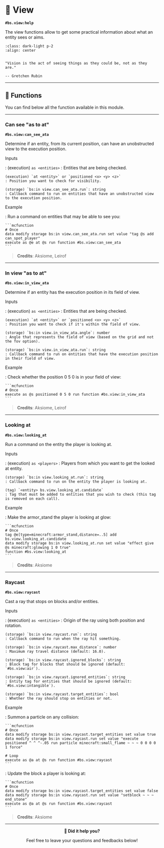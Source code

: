 # 👀 View

**`#bs.view:help`**

The view functions allow to get some practical information about what an entity sees or aims.

```{image} img/eye.png
:class: dark-light p-2
:align: center
```

```{epigraph}

"Vision is the act of seeing things as they could be, not as they are."

-- Gretchen Rubin
```

---

## 🔧 Functions

You can find below all the function available in this module.

---

### Can see "as to at"

**`#bs.view:can_see_ata`**

Determine if an entity, from its current position, can have an unobstructed view to the execution position.

Inputs

:   (execution) `as <entities>`
    : Entities that are being checked.

    (execution) `at <entity>` or `positioned <x> <y> <z>`
    : Position you want to check for visibility.

    (storage) `bs:in view.can_see_ata.run`: string
    : Callback command to run on entities that have an unobstructed view to the execution position.

Example

:   Run a command on entities that may be able to see you:

    ```mcfunction
    # Once
    data modify storage bs:in view.can_see_ata.run set value "tag @s add can_spot_player"
    execute as @e at @s run function #bs.view:can_see_ata
    ```

> **Credits**: Aksiome, Leirof

---

### In view "as to at"

**`#bs.view:in_view_ata`**

Determine if an entity has the execution position in its field of view.

Inputs

:   (execution) `as <entities>`
    : Entities that are being checked.

    (execution) `at <entity>` or `positioned <x> <y> <z>`
    : Position you want to check if it's within the field of view.

    (storage) `bs:in view.in_view_ata.angle`: number
    : Angle that represents the field of view (based on the grid and not the fov option).

    (storage) `bs:in view.in_view_ata.run`: string
    : Callback command to run on entities that have the execution position in their field of view.

Example

:   Check whether the position 0 5 0 is in your field of view:

    ```mcfunction
    # Once
    execute as @s positioned 0 5 0 run function #bs.view:in_view_ata
    ```

> **Credits**: Aksiome, Leirof

---

### Looking at

**`#bs.view:looking_at`**

Run a command on the entity the player is looking at.

Inputs

:   (execution) `as <players>`
    : Players from which you want to get the looked at entity.

    (storage) `bs:in view.looking_at.run`: string
    : Callback command to run on the entity the player is looking at.

    (tag) `<entity> bs.view.looking_at.candidate`
    : Tag that must be added to entities that you wish to check (this tag is removed on each call).


Example

:   Make the armor_stand the player is looking at glow:

    ```mcfunction
    # Once
    tag @e[type=minecraft:armor_stand,distance=..5] add bs.view.looking_at.candidate
    data modify storage bs:in view.looking_at.run set value "effect give @s minecraft:glowing 1 0 true"
    function #bs.view:looking_at
    ```

> **Credits**: Aksiome

---

### Raycast

**`#bs.view:raycast`**

Cast a ray that stops on blocks and/or entities.

Inputs

:   (execution) `as <entities>`
    : Origin of the ray using both position and rotation.

    (storage) `bs:in view.raycast.run`: string
    : Callback command to run when the ray hit something.

    (storage) `bs:in view.raycast.max_distance`: number
    : Maximum ray travel distance (default: 16.0).

    (storage) `bs:in view.raycast.ignored_blocks`: string
    : Block tag for blocks that should be ignored (default: `#bs.view:air`).

    (storage) `bs:in view.raycast.ignored_entities`: string
    : Entity tag for entities that should be ignored (default: `#bs.view:intangible`).

    (storage) `bs:in view.raycast.target_entities`: bool
    : Whether the ray should stop on entities or not.

Example

:   Summon a particle on any collision:

    ```mcfunction
    # Once
    data modify storage bs:in view.raycast.target_entities set value true
    data modify storage bs:in view.raycast.run set value "execute positioned ^ ^ ^-.05 run particle minecraft:small_flame ~ ~ ~ 0 0 0 0 1 force"

    # Loop
    execute as @a at @s run function #bs.view:raycast
    ```

:   Update the block a player is looking at:

    ```mcfunction
    # Once
    data modify storage bs:in view.raycast.target_entities set value false
    data modify storage bs:in view.raycast.run set value "setblock ~ ~ ~ end_stone"
    execute as @a at @s run function #bs.view:raycast
    ```

> **Credits**: Aksiome

---

<div id="gs-comments" align=center>

**💬 Did it help you?**

Feel free to leave your questions and feedbacks below!

</div>
